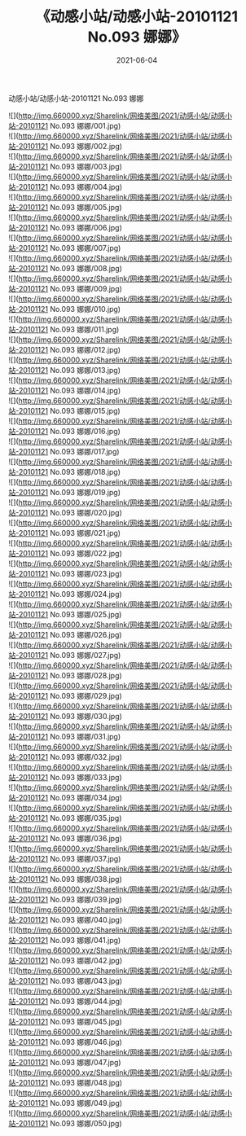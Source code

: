 ﻿---
layout: post
title:  《动感小站/动感小站-20101121 No.093 娜娜》
date:   2021-06-04
img: http://img.660000.xyz/Sharelink/网络美图/2021/动感小站/动感小站-20101121 No.093 娜娜/000.jpg
categories: [美女, 清纯, 唯美]
---

动感小站/动感小站-20101121 No.093 娜娜

 ![](http://img.660000.xyz/Sharelink/网络美图/2021/动感小站/动感小站-20101121 No.093 娜娜/001.jpg) <br>![](http://img.660000.xyz/Sharelink/网络美图/2021/动感小站/动感小站-20101121 No.093 娜娜/002.jpg) <br>![](http://img.660000.xyz/Sharelink/网络美图/2021/动感小站/动感小站-20101121 No.093 娜娜/003.jpg) <br>![](http://img.660000.xyz/Sharelink/网络美图/2021/动感小站/动感小站-20101121 No.093 娜娜/004.jpg) <br>![](http://img.660000.xyz/Sharelink/网络美图/2021/动感小站/动感小站-20101121 No.093 娜娜/005.jpg) <br>![](http://img.660000.xyz/Sharelink/网络美图/2021/动感小站/动感小站-20101121 No.093 娜娜/006.jpg) <br>![](http://img.660000.xyz/Sharelink/网络美图/2021/动感小站/动感小站-20101121 No.093 娜娜/007.jpg) <br>![](http://img.660000.xyz/Sharelink/网络美图/2021/动感小站/动感小站-20101121 No.093 娜娜/008.jpg) <br>![](http://img.660000.xyz/Sharelink/网络美图/2021/动感小站/动感小站-20101121 No.093 娜娜/009.jpg) <br>![](http://img.660000.xyz/Sharelink/网络美图/2021/动感小站/动感小站-20101121 No.093 娜娜/010.jpg) <br>![](http://img.660000.xyz/Sharelink/网络美图/2021/动感小站/动感小站-20101121 No.093 娜娜/011.jpg) <br>![](http://img.660000.xyz/Sharelink/网络美图/2021/动感小站/动感小站-20101121 No.093 娜娜/012.jpg) <br>![](http://img.660000.xyz/Sharelink/网络美图/2021/动感小站/动感小站-20101121 No.093 娜娜/013.jpg) <br>![](http://img.660000.xyz/Sharelink/网络美图/2021/动感小站/动感小站-20101121 No.093 娜娜/014.jpg) <br>![](http://img.660000.xyz/Sharelink/网络美图/2021/动感小站/动感小站-20101121 No.093 娜娜/015.jpg) <br>![](http://img.660000.xyz/Sharelink/网络美图/2021/动感小站/动感小站-20101121 No.093 娜娜/016.jpg) <br>![](http://img.660000.xyz/Sharelink/网络美图/2021/动感小站/动感小站-20101121 No.093 娜娜/017.jpg) <br>![](http://img.660000.xyz/Sharelink/网络美图/2021/动感小站/动感小站-20101121 No.093 娜娜/018.jpg) <br>![](http://img.660000.xyz/Sharelink/网络美图/2021/动感小站/动感小站-20101121 No.093 娜娜/019.jpg) <br>![](http://img.660000.xyz/Sharelink/网络美图/2021/动感小站/动感小站-20101121 No.093 娜娜/020.jpg) <br>![](http://img.660000.xyz/Sharelink/网络美图/2021/动感小站/动感小站-20101121 No.093 娜娜/021.jpg) <br>![](http://img.660000.xyz/Sharelink/网络美图/2021/动感小站/动感小站-20101121 No.093 娜娜/022.jpg) <br>![](http://img.660000.xyz/Sharelink/网络美图/2021/动感小站/动感小站-20101121 No.093 娜娜/023.jpg) <br>![](http://img.660000.xyz/Sharelink/网络美图/2021/动感小站/动感小站-20101121 No.093 娜娜/024.jpg) <br>![](http://img.660000.xyz/Sharelink/网络美图/2021/动感小站/动感小站-20101121 No.093 娜娜/025.jpg) <br>![](http://img.660000.xyz/Sharelink/网络美图/2021/动感小站/动感小站-20101121 No.093 娜娜/026.jpg) <br>![](http://img.660000.xyz/Sharelink/网络美图/2021/动感小站/动感小站-20101121 No.093 娜娜/027.jpg) <br>![](http://img.660000.xyz/Sharelink/网络美图/2021/动感小站/动感小站-20101121 No.093 娜娜/028.jpg) <br>![](http://img.660000.xyz/Sharelink/网络美图/2021/动感小站/动感小站-20101121 No.093 娜娜/029.jpg) <br>![](http://img.660000.xyz/Sharelink/网络美图/2021/动感小站/动感小站-20101121 No.093 娜娜/030.jpg) <br>![](http://img.660000.xyz/Sharelink/网络美图/2021/动感小站/动感小站-20101121 No.093 娜娜/031.jpg) <br>![](http://img.660000.xyz/Sharelink/网络美图/2021/动感小站/动感小站-20101121 No.093 娜娜/032.jpg) <br>![](http://img.660000.xyz/Sharelink/网络美图/2021/动感小站/动感小站-20101121 No.093 娜娜/033.jpg) <br>![](http://img.660000.xyz/Sharelink/网络美图/2021/动感小站/动感小站-20101121 No.093 娜娜/034.jpg) <br>![](http://img.660000.xyz/Sharelink/网络美图/2021/动感小站/动感小站-20101121 No.093 娜娜/035.jpg) <br>![](http://img.660000.xyz/Sharelink/网络美图/2021/动感小站/动感小站-20101121 No.093 娜娜/036.jpg) <br>![](http://img.660000.xyz/Sharelink/网络美图/2021/动感小站/动感小站-20101121 No.093 娜娜/037.jpg) <br>![](http://img.660000.xyz/Sharelink/网络美图/2021/动感小站/动感小站-20101121 No.093 娜娜/038.jpg) <br>![](http://img.660000.xyz/Sharelink/网络美图/2021/动感小站/动感小站-20101121 No.093 娜娜/039.jpg) <br>![](http://img.660000.xyz/Sharelink/网络美图/2021/动感小站/动感小站-20101121 No.093 娜娜/040.jpg) <br>![](http://img.660000.xyz/Sharelink/网络美图/2021/动感小站/动感小站-20101121 No.093 娜娜/041.jpg) <br>![](http://img.660000.xyz/Sharelink/网络美图/2021/动感小站/动感小站-20101121 No.093 娜娜/042.jpg) <br>![](http://img.660000.xyz/Sharelink/网络美图/2021/动感小站/动感小站-20101121 No.093 娜娜/043.jpg) <br>![](http://img.660000.xyz/Sharelink/网络美图/2021/动感小站/动感小站-20101121 No.093 娜娜/044.jpg) <br>![](http://img.660000.xyz/Sharelink/网络美图/2021/动感小站/动感小站-20101121 No.093 娜娜/045.jpg) <br>![](http://img.660000.xyz/Sharelink/网络美图/2021/动感小站/动感小站-20101121 No.093 娜娜/046.jpg) <br>![](http://img.660000.xyz/Sharelink/网络美图/2021/动感小站/动感小站-20101121 No.093 娜娜/047.jpg) <br>![](http://img.660000.xyz/Sharelink/网络美图/2021/动感小站/动感小站-20101121 No.093 娜娜/048.jpg) <br>![](http://img.660000.xyz/Sharelink/网络美图/2021/动感小站/动感小站-20101121 No.093 娜娜/049.jpg) <br>![](http://img.660000.xyz/Sharelink/网络美图/2021/动感小站/动感小站-20101121 No.093 娜娜/050.jpg) <br>